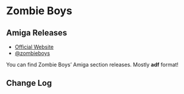 # Zombie Boys
## Amiga Releases

* [Official Website][01]
* [@zombieboys][02]

You can find Zombie Boys’ Amiga section releases. Mostly **adf** format!

## Change Log



[01]: http://zombieboys.net
[02]: https://twitter.com/zombieboys